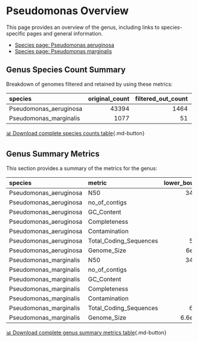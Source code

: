 # Pseudomonas Overview
This page provides an overview of the genus, including links to species-specific pages and general information.

- [Species page: Pseudomonas aeruginosa](/Pseudomonas/Pseudomonas_aeruginosa/)
- [Species page: Pseudomonas marginalis](/Pseudomonas/Pseudomonas_marginalis/)
## Genus Species Count Summary
Breakdown of genomes filtered and retained by using these metrics:

| species                |   original_count |   filtered_out_count |   final_count |
|:-----------------------|-----------------:|---------------------:|--------------:|
| Pseudomonas_aeruginosa |            43394 |                 1464 |         41930 |
| Pseudomonas_marginalis |             1077 |                   51 |          1026 |


[📊 Download complete species counts table](species_counts.csv){.md-button}
## Genus Summary Metrics
This section provides a summary of the metrics for the genus:

| species                | metric                 |   lower_bounds |   upper_bounds |
|:-----------------------|:-----------------------|---------------:|---------------:|
| Pseudomonas_aeruginosa | N50                    |    34000       |      nan       |
| Pseudomonas_aeruginosa | no_of_contigs          |      nan       |      500       |
| Pseudomonas_aeruginosa | GC_Content             |       65       |       67       |
| Pseudomonas_aeruginosa | Completeness           |       96       |      nan       |
| Pseudomonas_aeruginosa | Contamination          |      nan       |        7       |
| Pseudomonas_aeruginosa | Total_Coding_Sequences |     5600       |     7600       |
| Pseudomonas_aeruginosa | Genome_Size            |        6e+06   |        7.8e+06 |
| Pseudomonas_marginalis | N50                    |    34000       |      nan       |
| Pseudomonas_marginalis | no_of_contigs          |      nan       |      350       |
| Pseudomonas_marginalis | GC_Content             |       59       |       61       |
| Pseudomonas_marginalis | Completeness           |      100       |      nan       |
| Pseudomonas_marginalis | Contamination          |      nan       |        8       |
| Pseudomonas_marginalis | Total_Coding_Sequences |     6000       |     7100       |
| Pseudomonas_marginalis | Genome_Size            |        6.6e+06 |        7.6e+06 |


[📊 Download complete genus summary metrics table](genus_summary_metrics.csv){.md-button}
